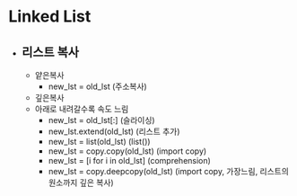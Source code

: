 # Linked List

-   ## 리스트 복사
    -   얕은복사
        -   new_lst = old_lst (주소복사)
    -   깊은복사
    -   아래로 내려갈수록 속도 느림
        -   new_lst = old_lst[:] (슬라이싱)
        -   new_lst.extend(old_lst) (리스트 추가)
        -   new_lst = list(old_lst) (list())
        -   new_lst = copy.copy(old_lst) (import copy)
        -   new_lst = [i for i in old_lst] (comprehension)
        -   new_lst = copy.deepcopy(old_lst) (import copy, 가장느림, 리스트의 원소까지 깊은 복사)

